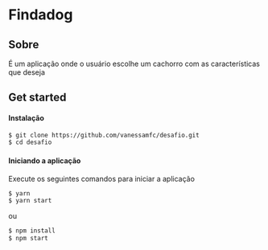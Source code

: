 # Findadog

## Sobre

É um aplicação onde o usuário escolhe um cachorro com as características que deseja

## Get started

#### Instalação

```sh
$ git clone https://github.com/vanessamfc/desafio.git
$ cd desafio
```

#### Iniciando a aplicação

Execute os seguintes comandos para iniciar a aplicação

```sh
$ yarn
$ yarn start
```

ou

```sh
$ npm install
$ npm start
```
